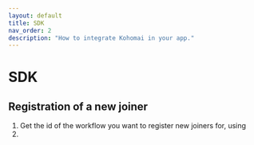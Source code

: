 ```yaml
---
layout: default
title: SDK
nav_order: 2
description: "How to integrate Kohomai in your app."
---
```

# SDK

## Registration of a new joiner

1. Get the id of the workflow you want to register new joiners for, using
2. 
